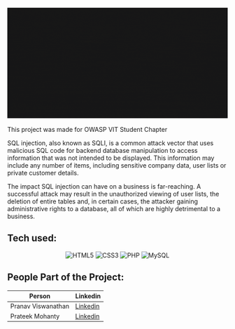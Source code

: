 ![SQL injection banner](https://github.com/PranavViswanathan/SQL_Injection_Simulation/blob/main/ReadmeResources/SQLInjectionBanner.gif)

This project was made for OWASP VIT Student Chapter

SQL injection, also known as SQLI, is a common attack vector that uses malicious SQL code for backend database manipulation to access information that was not intended to be displayed. This information may include any number of items, including sensitive company data, user lists or private customer details.

The impact SQL injection can have on a business is far-reaching. A successful attack may result in the unauthorized viewing of user lists, the deletion of entire tables and, in certain cases, the attacker gaining administrative rights to a database, all of which are highly detrimental to a business.

## Tech used:
<p align="center">
  <img alt="HTML5" src="https://img.shields.io/badge/HTML5-E34F26?style=for-the-badge&logo=html5&logoColor=white"/>
  <img alt="CSS3" src="https://img.shields.io/badge/CSS3-1572B6?style=for-the-badge&logo=css3&logoColor=white"/>
  <img alt="PHP" src="https://img.shields.io/badge/PHP-777BB4?style=for-the-badge&logo=php&logoColor=white"/>
  <img alt="MySQL" src="https://img.shields.io/badge/MySQL-005C84?style=for-the-badge&logo=mysql&logoColor=white"/>
</p>

## People Part of the Project:

<div align="center">
  
  
| Person  | Linkedin |
| ------------- | ------------- |
| Pranav Viswanathan  | [Linkedin](https://github.com/PranavViswanathan)  |
| Prateek Mohanty  | [Linkedin](https://github.com/prateekmohanty63)  |
